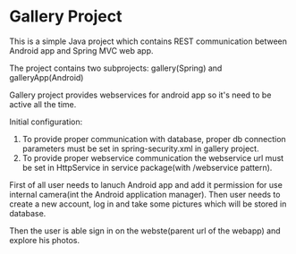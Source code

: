 # Gallery Project

This is a simple Java project which contains REST communication between Android app and Spring MVC web app.

The project contains two subprojects: gallery(Spring) and galleryApp(Android)

Gallery project provides webservices for android app so it's need to be active all the time.

Initial configuration:

1. To provide proper communication with database, proper db connection parameters must be set in spring-security.xml in gallery project.
2. To provide proper webservice communication the webservice url must be set in HttpService in service package(with /webservice pattern).

First of all user needs to lanuch Android app and add it permission for use internal camera(int the Android application manager).
Then user needs to create a new account, log in and take some pictures which will be stored in database.

Then the user is able sign in on the webste(parent url of the webapp) and explore his photos.
